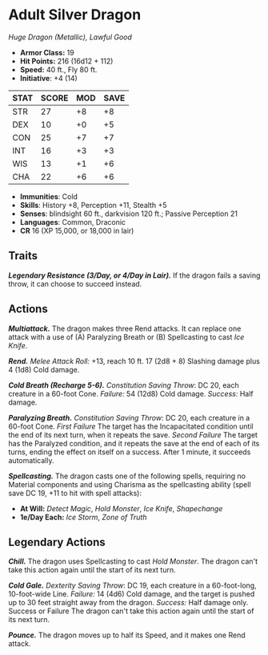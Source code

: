 # Adult Silver Dragon

*Huge Dragon (Metallic), Lawful Good*

- **Armor Class:** 19
- **Hit Points:** 216 (16d12 + 112)
- **Speed:** 40 ft., Fly 80 ft.
- **Initiative**: +4 (14)

|STAT|SCORE|MOD|SAVE|
| --- | --- | --- | ---- |
| STR | 27 | +8 | +8 |
| DEX | 10 | +0 | +5 |
| CON | 25 | +7 | +7 |
| INT | 16 | +3 | +3 |
| WIS | 13 | +1 | +6 |
| CHA | 22 | +6 | +6 |

- **Immunities**: Cold
- **Skills**: History +8, Perception +11, Stealth +5
- **Senses**: blindsight 60 ft., darkvision 120 ft.; Passive Perception 21
- **Languages**: Common, Draconic
- **CR** 16 (XP 15,000, or 18,000 in lair)

## Traits

***Legendary Resistance (3/Day, or 4/Day in Lair).*** If the dragon fails a saving throw, it can choose to succeed instead.


## Actions

***Multiattack.*** The dragon makes three Rend attacks. It can replace one attack with a use of (A) Paralyzing Breath or (B) Spellcasting to cast *Ice Knife*.

***Rend.*** *Melee Attack Roll:* +13, reach 10 ft. 17 (2d8 + 8) Slashing damage plus 4 (1d8) Cold damage.

***Cold Breath (Recharge 5-6).*** *Constitution Saving Throw*: DC 20, each creature in a 60-foot Cone. *Failure:*  54 (12d8) Cold damage. *Success:*  Half damage.

***Paralyzing Breath.*** *Constitution Saving Throw*: DC 20, each creature in a 60-foot Cone. *First Failure* The target has the Incapacitated condition until the end of its next turn, when it repeats the save. *Second Failure* The target has the Paralyzed condition, and it repeats the save at the end of each of its turns, ending the effect on itself on a success. After 1 minute, it succeeds automatically.

***Spellcasting.*** The dragon casts one of the following spells, requiring no Material components and using Charisma as the spellcasting ability (spell save DC 19, +11 to hit with spell attacks):

- **At Will:** *Detect Magic*, *Hold Monster*, *Ice Knife*, *Shapechange*
- **1e/Day Each:** *Ice Storm*, *Zone of Truth*

## Legendary Actions

***Chill.*** The dragon uses Spellcasting to cast *Hold Monster*. The dragon can't take this action again until the start of its next turn.

***Cold Gale.*** *Dexterity Saving Throw*: DC 19, each creature in a 60-foot-long, 10-foot-wide Line. *Failure:*  14 (4d6) Cold damage, and the target is pushed up to 30 feet straight away from the dragon. *Success:*  Half damage only. Success or Failure The dragon can't take this action again until the start of its next turn.

***Pounce.*** The dragon moves up to half its Speed, and it makes one Rend attack.

